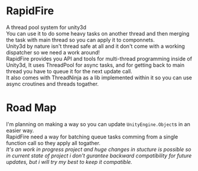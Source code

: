 # RapidFire
A thread pool system for unity3d<br>
You can use it to do some heavy tasks on another thread and then merging the task with main thread so you can apply it to componnets.<br>
Unity3d by nature isn't thread safe at all and it don't come with a working dispatcher so we need a work around!<br>
RapidFire provides you API and tools for multi-thread programming inside of Unity3d, It uses ThreadPool for async tasks, and for getting back to main thread you have to queue it for the next update call.<br>
It also comes with ThreadNinja as a lib implemented within it so you can use async croutines and threads togather.
# Road Map
I'm planning on making a way so you can update `UnityEngine.Object`s in an easier way.<br>
RapidFire need a way for batching queue tasks comming from a single function call so they apply all togather.<br>
_It's an work in progress project and huge changes in stucture is possible so in current state of project i don't gurantee backward compatibility for future updates, but i will try my best to keep it compatible._
